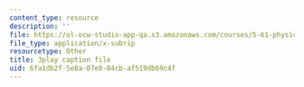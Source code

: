 ```yaml
---
content_type: resource
description: ''
file: https://ol-ocw-studio-app-qa.s3.amazonaws.com/courses/5-61-physical-chemistry-fall-2017/6fa1db2f5e8a07e084cbaf519db69c4f_iSqhxWjkq8.srt
file_type: application/x-subrip
resourcetype: Other
title: 3play caption file
uid: 6fa1db2f-5e8a-07e0-84cb-af519db69c4f
---
```

